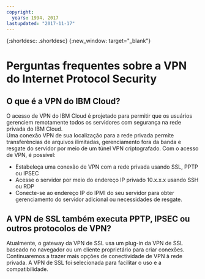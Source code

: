 ```yaml
---
copyright:
  years: 1994, 2017
lastupdated: "2017-11-17"
---
```


{:shortdesc: .shortdesc}
{:new_window: target="_blank"}


# Perguntas frequentes sobre a VPN do Internet Protocol Security

## O que é a VPN do IBM Cloud?

O acesso de VPN do IBM Cloud é projetado para permitir que os usuários gerenciem remotamente todos os servidores com segurança na rede privada do IBM Cloud.  
Uma conexão VPN de sua localização para a rede privada permite transferências de arquivos ilimitadas, gerenciamento fora da banda
e resgate do servidor por meio de um túnel VPN criptografado. Com o acesso de VPN, é possível:

* Estabeleça uma conexão de VPN com a rede privada usando SSL, PPTP ou IPSEC
* Acesse o servidor por meio do endereço IP privado 10.x.x.x usando SSH ou RDP
* Conecte-se ao endereço IP do IPMI do seu servidor para obter gerenciamento do servidor adicional ou necessidades de resgate.


## A VPN de SSL também executa PPTP, IPSEC ou outros protocolos de VPN?

Atualmente, o gateway da VPN de SSL usa um plug-in da VPN de SSL baseado no navegador ou um cliente proprietário para criar conexões. Continuaremos a trazer mais opções de conectividade de VPN à rede privada. A VPN de SSL foi selecionada para facilitar o uso e a compatibilidade.
